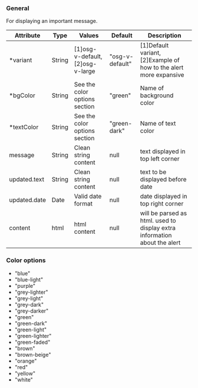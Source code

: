 ### General
For displaying an important message.

| Attribute | Type | Values | Default | Description |
|---|---|---|---|---|
| *variant | String | [1]osg-v-default, [2]osg-v-large | "osg-v-default" | [1]Default variant, [2]Example of how to the alert more expansive |
| *bgColor | String | See the color options section | "green" | Name of background color |
| *textColor | String | See the color options section | "green-dark" | Name of text color |
| message | String | Clean string content | null | text displayed in top left corner |
| updated.text | String | Clean string content | null | text to be displayed before date |
| updated.date | Date | Valid date format | null | date displayed in top right corner |
| content | html | html content | null | will be parsed as html. used to display extra information about the alert |

### Color options
- "blue"
- "blue-light"
- "purple"
- "grey-lighter"
- "grey-light"
- "grey-dark"
- "grey-darker"
- "green"
- "green-dark"
- "green-light"
- "green-lighter"
- "green-faded"
- "brown"
- "brown-beige"
- "orange"
- "red"
- "yellow"
- "white"
